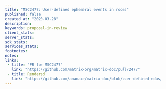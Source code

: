 ```yaml
---
title: "MSC2477: User-defined ephemeral events in rooms"
published: false
created_at: "2020-03-28"
description:
keywords: proposal-in-review
client_stats:
server_stats:
sdk_stats:
services_stats:
footnotes:
notes:
links:
 - title: "PR for MSC2477"
   link: "https://github.com/matrix-org/matrix-doc/pull/2477"
 - title: Rendered
   link: "https://github.com/ananace/matrix-doc/blob/user-defined-edus/proposals/2477-user-defined-ephemeral-events.md"
---
```

